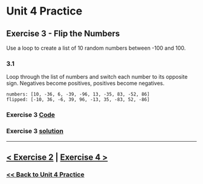 # **Unit 4 Practice**

## **Exercise 3 - Flip the Numbers**

Use a loop to create a list of 10 random numbers between -100 and 100.

### **3.1**

Loop through the list of numbers and switch each number to its opposite sign. Negatives become positives, positives become negatives.

    numbers: [10, -36, 6, -39, -96, 13, -35, 83, -52, 86]
    flipped: [-10, 36, -6, 39, 96, -13, 35, -83, 52, -86]

### Exercise 3 [Code](/programming_101/code/unit_04/exercise-3.1.py)
### Exercise 3 [solution](./solutions/exercise_3_solution.md)

---

## [< Exercise 2](exercise_2.md) | [Exercise 4 >](exercise_4.md)

### [<< Back to Unit 4 Practice](/programming_101/practice/unit_4/)